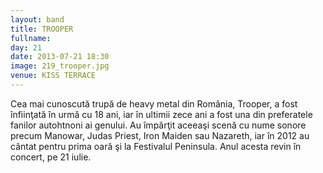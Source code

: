 ```yaml
---
layout: band
title: TROOPER
fullname: 
day: 21
date: 2013-07-21 18:30
image: 219_trooper.jpg
venue: KISS TERRACE
---
```


Cea mai cunoscută trupă de heavy metal din România, Trooper, a fost înfiinţată în urmă cu 18 ani, iar în ultimii zece ani a fost una din preferatele fanilor autohtnoni ai genului. Au împărţit aceeaşi scenă cu nume sonore precum Manowar, Judas Priest, Iron Maiden sau Nazareth, iar în 2012 au cântat pentru prima oară şi la Festivalul Peninsula. Anul acesta revin în concert, pe 21 iulie.
